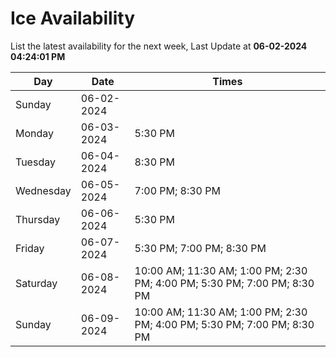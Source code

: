 # Ice Availability

List the latest availability for the next week, Last Update at **06-02-2024 04:24:01 PM**

| Day         | Date        | Times       |
| ----------- | ----------- | ----------- |
|Sunday|06-02-2024||
|Monday|06-03-2024|5:30 PM|
|Tuesday|06-04-2024|8:30 PM|
|Wednesday|06-05-2024|7:00 PM; 8:30 PM|
|Thursday|06-06-2024|5:30 PM|
|Friday|06-07-2024|5:30 PM; 7:00 PM; 8:30 PM|
|Saturday|06-08-2024|10:00 AM; 11:30 AM; 1:00 PM; 2:30 PM; 4:00 PM; 5:30 PM; 7:00 PM; 8:30 PM|
|Sunday|06-09-2024|10:00 AM; 11:30 AM; 1:00 PM; 2:30 PM; 4:00 PM; 5:30 PM; 7:00 PM; 8:30 PM|
